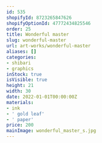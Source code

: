 ```yaml
---
id: 535
shopifyId: 8723265847626
shopifyOptionId: 47772434825546
order: 25
title: Wonderful master
slug: wonderful-master
url: art-works/wonderful-master
aliases: []
categories:
- shibari
- graphics
inStock: true
isVisible: true
height: 21
width: 30
date: 2022-01-01T00:00:00Z
materials:
- ink
- ' gold leaf'
- ' paper'
price: 200
mainImage: wonderful_master_s.jpg
---
```


